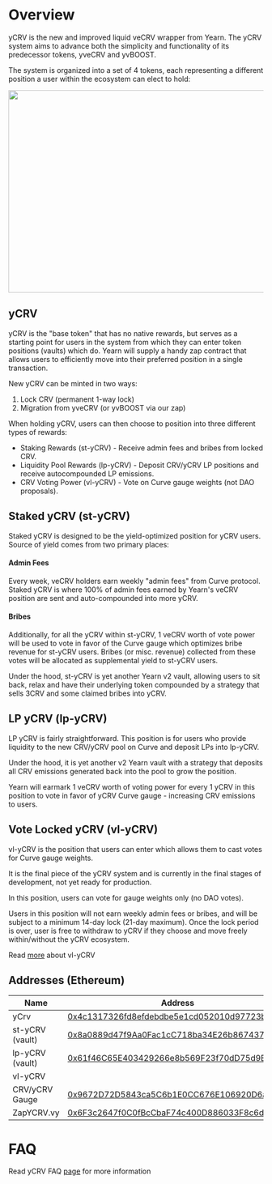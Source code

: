 # Overview
yCRV is the new and improved liquid veCRV wrapper from Yearn. The yCRV system aims to advance both the simplicity and functionality of its predecessor tokens, yveCRV and yvBOOST. 

The system is organized into a set of 4 tokens, each representing a different position a user within the ecosystem can elect to hold:

<p align="center">
  <img width="640" height="400" src="https://i.imgur.com/XH05fIy.png"/>
</p>

## yCRV
yCRV is the "base token" that has no native rewards, but serves as a starting point for users in the system from which they can enter token positions (vaults) which do. Yearn will supply a handy zap contract that allows users to efficiently move into their preferred position in a single transaction.

New yCRV can be minted in two ways:
1. Lock CRV (permanent 1-way lock)
2. Migration from yveCRV (or yvBOOST via our zap)

When holding yCRV, users can then choose to position into three different types of rewards:

- Staking Rewards (st-yCRV) - Receive admin fees and bribes from locked CRV.
- Liquidity Pool Rewards (lp-yCRV) - Deposit CRV/yCRV LP positions and receive autocompounded LP emissions.
- CRV Voting Power (vl-yCRV) - Vote on Curve gauge weights (not DAO proposals).

## Staked yCRV (st-yCRV)

Staked yCRV is designed to be the yield-optimized position for yCRV users. Source of yield comes from two primary places:

#### Admin Fees
Every week, veCRV holders earn weekly "admin fees" from Curve protocol. Staked yCRV is where 100% of admin fees earned by Yearn's veCRV position are sent and auto-compounded into more yCRV.

#### Bribes
Additionally, for all the yCRV within st-yCRV, 1 veCRV worth of vote power will be used to vote in favor of the Curve gauge which optimizes bribe revenue for st-yCRV users. Bribes (or misc. revenue) collected from these votes will be allocated as supplemental yield to st-yCRV users.

Under the hood, st-yCRV is yet another Yearn v2 vault, allowing users to sit back, relax and have their underlying token compounded by a strategy that sells 3CRV and some claimed bribes into yCRV.

## LP yCRV (lp-yCRV)

LP yCRV is fairly straightforward. This position is for users who provide liquidity to the new CRV/yCRV pool on Curve and deposit LPs into lp-yCRV.

Under the hood, it is yet another v2 Yearn vault with a strategy that deposits all CRV emissions generated back into the pool to grow the position.

Yearn will earmark 1 veCRV worth of voting power for every 1 yCRV in this position to vote in favor of yCRV Curve gauge - increasing CRV emissions to users.

## Vote Locked yCRV (vl-yCRV)

vl-yCRV is the position that users can enter which allows them to cast votes for Curve gauge weights.

It is the final piece of the yCRV system and is currently in the final stages of development, not yet ready for production.

In this position, users can vote for gauge weights only (no DAO votes). 

Users in this position will not earn weekly admin fees or bribes, and will be subject to a minimum 14-day lock (21-day maximum). Once the lock period is over, user is free to withdraw to yCRV if they choose and move freely within/without the yCRV ecosystem.

Read [more](https://docs.yearn.finance/getting-started/products/ycrv/vl-ycrv) about vl-yCRV

## Addresses (Ethereum)

| Name | Address |
| ---------------------- | ------------------------------------------ |
| yCrv | [0x4c1317326fd8efdebdbe5e1cd052010d97723bd6](https://etherscan.io/address/0x4c1317326fd8efdebdbe5e1cd052010d97723bd6) |
| st-yCRV (vault) | [0x8a0889d47f9Aa0Fac1cC718ba34E26b867437880](https://etherscan.io/address/0x8a0889d47f9Aa0Fac1cC718ba34E26b867437880) |
| lp-yCRV (vault) | [0x61f46C65E403429266e8b569F23f70dD75d9BeE7](https://etherscan.io/address/0x61f46C65E403429266e8b569F23f70dD75d9BeE7) |
| vl-yCRV |  |
| CRV/yCRV Gauge | [0x9672D72D5843ca5C6b1E0CC676E106920D6a650E](https://etherscan.io/address/0x9672D72D5843ca5C6b1E0CC676E106920D6a650E) |
| ZapYCRV.vy | [0x6F3c2647f0C0fBcCbaF74c400D886033F8c6d2E6](https://etherscan.io/address/0x6F3c2647f0C0fBcCbaF74c400D886033F8c6d2E6) |

# FAQ

Read yCRV FAQ [page](https://docs.yearn.finance/getting-started/products/ycrv/faq) for more information
